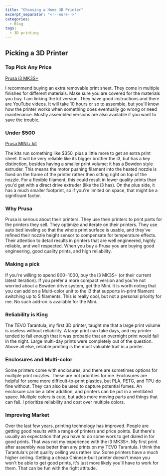 ```yaml
---
title: "Choosing a Home 3D Printer"
excerpt_separator: "<!--more-->"
categories:
  - Blog
tags:
  - 3D printing
---
```


## Picking a 3D Printer

### Top Pick Any Price

[Prusa i3 MK3S+](https://www.prusa3d.com/product/original-prusa-i3-mk3s-kit-3/)

I recommend buying an extra removable print sheet. They come in multiple finishes for different materials. Make sure you are covered for the materials you buy. I am linking the kit version. They have good instructions and there are YouTube videos. It will take 10 hours or so to assemble, but you'll know how the printer works when something does eventually go wrong or need maintenance. Mostly assembled versions are also available if you want to save the trouble.

<!--more-->

### Under $500

[Prusa MINI+ kit](https://www.prusa3d.com/product/original-prusa-mini-kit-2/)

The kits run something like $350, plus a little more to get an extra print sheet. It will be very reliable like its bigger brother the i3, but has a key distinction, besides having a smaller print volume: it has a Bowden style extruder. This means the motor pushing filament into the heated nozzle is fixed on the frame of the printer rather then sitting right on top of the nozzle. For a flexible filament, this could result in lower quality prints than you'd get with a direct drive extruder (like the i3 has). On the plus side, it has a much smaller footprint, so if you're limited on space, that might be a significant factor.

### Why Prusa

Prusa is serious about their printers. They use their printers to print parts for the printers they sell. They optimize and iterate on their printers. They use auto bed leveling so that the whole print surface is usable, and they've refined their nozzle height sensor to compensate for temperature effects. Their attention to detail results in printers that are well engineered, highly reliable, and well respected. When you buy a Prusa you are buying good engineering, good quality prints, and high reliability.

### Making a pick

If you're willing to spend $800-$1000, buy the i3 MK3S+ (or their current latest iteration). If you prefer a more compact version and you're not worried about a Bowden drive system, get the Mini. It is worth noting that you can add on a Multi-color unit to the i3 that supports in-print filament switching up to 5 filaments. This is really cool, but not a personal priority for me. No such add-on is available for the Mini.

### Reliability is King

The TEVO Tarantula, my first 3D printer, taught me that a large print volume is useless without reliability. 
A large print can take days, and my printer tended to fail enough that it was probable that an overnight print would fail in the night. 
Large multi-day prints were completely out of the question. 
Above all else, reliable printing is the most valuable trait in a printer. 

### Enclosures and Multi-color

Some printers come with enclosures, and there are sometimes options for multiple print nozzles. 
These are not priorities for me. 
Enclosures are helpful for some more difficult-to-print plastics, but PLA, PETG, and TPU do fine without.
They can also be used to capture potential fumes.
An enclosure can be a later addition, and printers can be put in a ventilated space. 
Multiple colors is cute, but adds more moving parts and things that can fail. 
I prioritize reliability and cost over multiple colors.

### Improving Market

Over the last few years, printing technology has improved. 
People are getting good results with a range of printers and price points. 
But there's usually an expectation that you have to do some work to get dialed in for good prints.
That was not my experience with the i3 MK3S+. My first print after assembly was better than any prints on my TEVO Tarantula.
I think the Tarantula's print quality ceiling was rather low. Some printers have a much higher ceiling. Getting a cheap Chinese-built printer doesn't mean you won't be able to get good prints, it's just more likely you'll have to work for them. That can be fun with the right attitude.


